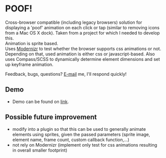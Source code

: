# POOF!
Cross-browser compatible (including legacy browsers) solution for displaying a 'poof' animation on each click or tap (similar to removing icons from a Mac OS X dock). Taken from a project for which I needed to develop this.   
Animation is sprite based.   
Uses [Modernizr](https://github.com/Modernizr/Modernizr) to test whether the browser supports css animations or not. Depending on that, used animation is either css or javascript-based. Also uses Compass/SCSS to dynamically determine element dimensions and set up keyframe animation.     

Feedback, bugs, questions? [E-mail](mailto:vanja@gavric.org) me, I'll respond quickly!

## Demo
- Demo can be found on [link](http://vanja.gavric.org/various/poof/).

## Possible future improvement
- modify into a plugin so that this can be used to generally animate elements using sprites, given the passed parameters (sprite image, element name, frame count, custom callback function,...)
- not rely on Modernizr (implement only test for css animations resulting in overall smaller footprint)
